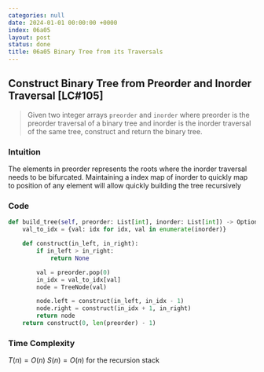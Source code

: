 ```yaml
---
categories: null
date: 2024-01-01 00:00:00 +0000
index: 06a05
layout: post
status: done
title: 06a05 Binary Tree from its Traversals
---
```


## Construct Binary Tree from Preorder and Inorder Traversal [LC#105]
> Given two integer arrays `preorder` and `inorder` where preorder is the preorder traversal of a binary tree and inorder is the inorder traversal of the same tree, construct and return the binary tree.

### Intuition

The elements in preorder represents the roots where the inorder traversal needs to be bifurcated. Maintaining a index map of inorder to quickly map to position of any element will allow quickly building the tree recursively

### Code
```python
def build_tree(self, preorder: List[int], inorder: List[int]) -> Optional[TreeNode]:
    val_to_idx = {val: idx for idx, val in enumerate(inorder)}

    def construct(in_left, in_right):
        if in_left > in_right:
            return None

        val = preorder.pop(0)
        in_idx = val_to_idx[val]
        node = TreeNode(val)

        node.left = construct(in_left, in_idx - 1)
        node.right = construct(in_idx + 1, in_right)
        return node
    return construct(0, len(preorder) - 1)
```

### Time Complexity

$T(n) = O(n)$ $S(n) = O(n)$ for the recursion stack
